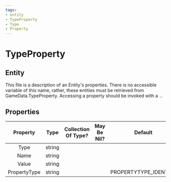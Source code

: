 ```yaml
---
tags:
- entity
- TypeProperty
- Type
- Property
---
```

# TypeProperty
## Entity
This file is a description of an Entity's properties. There is no accessible variable of this name, rather, these entities must be retrieved from GameData.TypeProperty. Accessing a property should be invoked with a `.`.
## Properties
|	Property	|	Type	|	Collection Of Type?	|	May Be Nil?	|	Default	|	References	|	Key	|	Notes	|
|	:-:	|	:-:	|	:-:	|	:-:	|	:-:	|	:-:	|	:-:	|	-:	|
|	Type	|	string	|		|		|		|	[[Type]].Type	|		|	|
|	Name	|	string	|		|		|		|		|		|	|
|	Value	|	string	|		|		|		|		|		|	|
|	PropertyType	|	string	|		|		|	PROPERTYTYPE_IDENTITY	|		|		|	|

